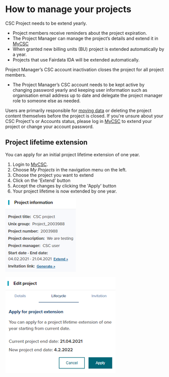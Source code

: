# How to manage your projects

CSC Project needs to be extend yearly.

* Project members receive reminders about the project expiration.
* The Project Manager can manage the project’s details and extend it in [MyCSC](http://my.csc.fi)
* When granted new billing units (BU) project is extended automatically by a year.
* Projects that use Fairdata IDA will be extended automatically.

Project Manager’s CSC account inactivation closes the project for all project members.

* The Project Manager’s CSC account needs to be kept active by changing password yearly and keeping user information such as organisation email address up to date and delegate the project manager role to someone else as needed.

Users are primarily responsible for [moving data](../data/moving/index.md) or deleting the project content themselves before the project is closed. 
If you're unsure about your CSC Project's or Accounts status, please log in [MyCSC](http://my.csc.fi) to extend your project or change your account password.

## Project lifetime extension

You can apply for an initial project lifetime extension of one year. 

1. Login to [MyCSC](http://my.csc.fi).
1. Choose _My Projects_ in the navigation menu on the left.
1. Choose the project you want to extend
1. Click on the 'Extend' button
1. Accept the changes by clicking the 'Apply' button
1. Your project lifetime is now extended by one year.

![](images/small/project_extension2.png)

![](images/small/project_extension1.png) 

